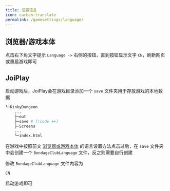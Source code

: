 ```yaml
---
title: 设置语言
icon: carbon:translate
permalink: /gamesettings/language/
---
```


## 浏览器/游戏本体

点击右下角文字提示 `Language ->` 右侧的按钮，直到按钮显示文字 `CN`，刷新网页或重启游戏即可

## JoiPlay

启动游戏后，JoiPlay会在游戏目录添加一个 `save` 文件夹用于存放游戏的本地数据

```bash
└─KinkyDungeon
    ...
    ├─out
    ├─save # [!code ++]
    ├─Screens
    ...
    └─index.html
```

在游戏中按照前文 [浏览器或游戏本体](#浏览器游戏本体) 的语言设置方法点击过后，在 `save` 文件夹中会创建一个 `BondageClubLanguage` 文件，反之则需要自行创建

修改 `BondageClubLanguage` 文件内容为

```none title="BondageClubLanguage" twoslash
CN
```

启动游戏即可
